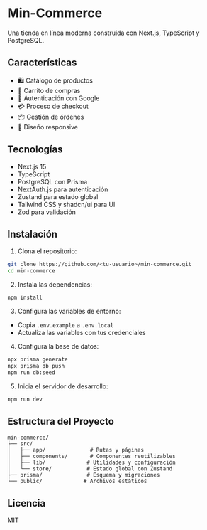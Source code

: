 # Min-Commerce

Una tienda en línea moderna construida con Next.js, TypeScript y PostgreSQL.

## Características

- 🛍️ Catálogo de productos
- 🛒 Carrito de compras
- 🔐 Autenticación con Google
- 💳 Proceso de checkout
- 📦 Gestión de órdenes
- 📱 Diseño responsive

## Tecnologías

- Next.js 15
- TypeScript
- PostgreSQL con Prisma
- NextAuth.js para autenticación
- Zustand para estado global
- Tailwind CSS y shadcn/ui para UI
- Zod para validación

## Instalación

1. Clona el repositorio:
```bash
git clone https://github.com/<tu-usuario>/min-commerce.git
cd min-commerce
```

2. Instala las dependencias:
```bash
npm install
```

3. Configura las variables de entorno:
- Copia `.env.example` a `.env.local`
- Actualiza las variables con tus credenciales

4. Configura la base de datos:
```bash
npx prisma generate
npx prisma db push
npm run db:seed
```

5. Inicia el servidor de desarrollo:
```bash
npm run dev
```

## Estructura del Proyecto

```
min-commerce/
├── src/
│   ├── app/              # Rutas y páginas
│   ├── components/       # Componentes reutilizables
│   ├── lib/             # Utilidades y configuración
│   └── store/           # Estado global con Zustand
├── prisma/              # Esquema y migraciones
└── public/             # Archivos estáticos
```

## Licencia

MIT
